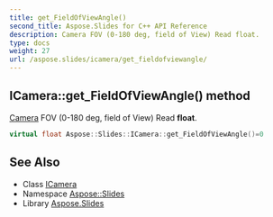 ```yaml
---
title: get_FieldOfViewAngle()
second_title: Aspose.Slides for C++ API Reference
description: Camera FOV (0-180 deg, field of View) Read float.
type: docs
weight: 27
url: /aspose.slides/icamera/get_fieldofviewangle/
---
```

## ICamera::get_FieldOfViewAngle() method


[Camera](../../camera/) FOV (0-180 deg, field of View) Read **float**.

```cpp
virtual float Aspose::Slides::ICamera::get_FieldOfViewAngle()=0
```

## See Also

* Class [ICamera](../)
* Namespace [Aspose::Slides](../../)
* Library [Aspose.Slides](../../../)